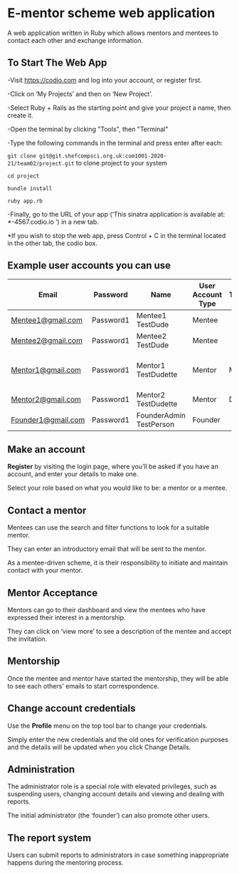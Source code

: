 # E-mentor scheme web application

A web application written in Ruby which allows mentors and mentees to contact each other and exchange information.

## To Start The Web App
-Visit https://codio.com and log into your account, or register first.

-Click on ‘My Projects’ and then on ‘New Project’.

-Select Ruby + Rails as the starting point and give your project a name, then create it.

-Open the terminal by clicking "Tools", then "Terminal" 

-Type the following commands in the terminal and press enter after each:

``git clone git@git.shefcompsci.org.uk:com1001-2020-21/team02/project.git`` to clone project to your system

``cd project``

``bundle install``

``ruby app.rb``

-Finally, go to the URL of your app (‘This sinatra application is available at: *-4567.codio.io ‘) in a new tab. 

*If you wish to stop the web app, press Control + C in the terminal located in the other tab, the codio box.
 

## Example user accounts you can use

| Email              | Password  | Name                    | User Account Type | Title | Job Title    | Industry Sector                | University       | Degree           | Telephone     |
| ------------------ | ----------| ----------------------- | ----------------- | ----- | ------------ | ------------------------------ | ---------------- | ---------------- | --------------|
| Mentee1@gmail.com  | Password1 | Mentee1 TestDude        | Mentee            |       |              |                                | Uni of Sheffield | Computer Science | 0114 222 9134 |
| Mentee2@gmail.com  | Password1 | Mentee2 TestDude        | Mentee            |       |              |                                | Uni of Sheffield | Computer Science | 0114 222 9134 |
| Mentor1@gmail.com  | Password1 | Mentor1 TestDudette     | Mentor            | Mrs   | Professor    | Teacher training and education |                  |                  |               |
| Mentor2@gmail.com  | Password1 | Mentor2 TestDudette     | Mentor            | Dr    | System Admin | Information technology         |                  |                  |               |
| Founder1@gmail.com | Password1 | FounderAdmin TestPerson | Founder           |       |              |                                |                  |                  |               |

## Make an account
**Register** by visiting the login page, where you’ll be asked if you have an account, and enter your details to make one. 

Select your role based on what you would like to be: a mentor or a mentee.

## Contact a mentor
Mentees can use the search and filter functions to look for a suitable mentor.

They can enter an introductory email that will be sent to the mentor. 

As a mentee-driven scheme, it is their responsibility to initiate and maintain contact with your mentor.

## Mentor Acceptance
Mentors can go to their dashboard and view the mentees who have expressed their interest in a mentorship. 

They can click on ‘view more’ to see a description of the mentee and accept the invitation.

## Mentorship
Once the mentee and mentor have started the mentorship, they will be able to see each others' emails to start 
correspondence.

## Change account credentials
Use the **Profile** menu on the top tool bar to change your credentials.

Simply enter the new credentials and the old ones for verification purposes and the details will be updated
when you click Change Details.

## Administration
The administrator role is a special role with elevated privileges, such as suspending users, changing account details and viewing and dealing with reports.

The initial administrator (the ‘founder’) can also promote other users.

## The report system
Users can submit reports to administrators in case something inappropriate happens during the mentoring process.